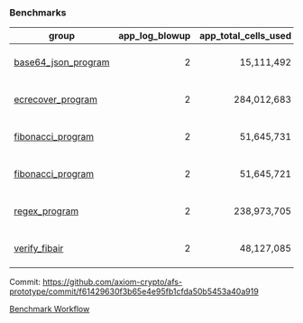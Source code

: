 ### Benchmarks
| group | app_log_blowup | app_total_cells_used | app_total_cycles | app_total_proof_time_ms | leaf_log_blowup | leaf_total_cells_used | leaf_total_cycles | leaf_total_proof_time_ms | instance | alloc |
|---|---|---|---|---|---|---|---|---|---|---|
| [ base64_json_program ](https://github.com/axiom-crypto/afs-prototype/blob/gh-pages/benchmarks/individual/base64_json-2-2-64cpu-linux-arm64-mimalloc.md) | <div style='text-align: right'> 2 </div>  | <div style='text-align: right'> 15,111,492 </div>  | <div style='text-align: right'> 217,347 </div>  | <span style='color: green'>(-12.0 [-0.5%])</span><div style='text-align: right'> 2,650.0 </div>  | <div style='text-align: right'> 2 </div>  | <span style='color: red'>(+17,090 [+0.0%])</span><div style='text-align: right'> 880,180,365 </div>  | <span style='color: red'>(+1,604 [+0.0%])</span><div style='text-align: right'> 6,775,247 </div>  | <span style='color: green'>(-293.0 [-0.6%])</span><div style='text-align: right'> 49,763.0 </div>  | 64cpu-linux-arm64 | mimalloc |
| [ ecrecover_program ](https://github.com/axiom-crypto/afs-prototype/blob/gh-pages/benchmarks/individual/ecrecover-2-2-64cpu-linux-arm64-mimalloc.md) | <div style='text-align: right'> 2 </div>  | <div style='text-align: right'> 284,012,683 </div>  | <div style='text-align: right'> 5,163,177 </div>  | <span style='color: green'>(-88.0 [-0.3%])</span><div style='text-align: right'> 26,501.0 </div>  | <div style='text-align: right'> - </div>  | <div style='text-align: right'> - </div>  | <div style='text-align: right'> - </div>  | <div style='text-align: right'> - </div>  | 64cpu-linux-arm64 | mimalloc |
| [ fibonacci_program ](https://github.com/axiom-crypto/afs-prototype/blob/gh-pages/benchmarks/individual/fibonacci-2-2-64cpu-linux-arm64-mimalloc.md) | <div style='text-align: right'> 2 </div>  | <div style='text-align: right'> 51,645,731 </div>  | <div style='text-align: right'> 1,500,219 </div>  | <span style='color: red'>(+14.0 [+0.2%])</span><div style='text-align: right'> 6,651.0 </div>  | <div style='text-align: right'> 2 </div>  | <div style='text-align: right'> 461,079,347 </div>  | <div style='text-align: right'> 3,508,490 </div>  | <span style='color: green'>(-131.0 [-0.4%])</span><div style='text-align: right'> 35,998.0 </div>  | 64cpu-linux-arm64 | mimalloc |
| [ fibonacci_program ](https://github.com/axiom-crypto/afs-prototype/blob/gh-pages/benchmarks/individual/fibonacci-2-2-64cpu-linux-x64-jemalloc.md) | <div style='text-align: right'> 2 </div>  | <div style='text-align: right'> 51,645,721 </div>  | <div style='text-align: right'> 1,500,219 </div>  | <span style='color: green'>(-451.0 [-6.3%])</span><div style='text-align: right'> 6,687.0 </div>  | <div style='text-align: right'> 2 </div>  | <span style='color: red'>(+1,770 [+0.0%])</span><div style='text-align: right'> 461,061,567 </div>  | <span style='color: red'>(+72 [+0.0%])</span><div style='text-align: right'> 3,506,852 </div>  | <span style='color: green'>(-503.0 [-1.4%])</span><div style='text-align: right'> 35,282.0 </div>  | 64cpu-linux-x64 | jemalloc |
| [ regex_program ](https://github.com/axiom-crypto/afs-prototype/blob/gh-pages/benchmarks/individual/regex-2-2-64cpu-linux-arm64-mimalloc.md) | <div style='text-align: right'> 2 </div>  | <div style='text-align: right'> 238,973,705 </div>  | <div style='text-align: right'> 4,190,904 </div>  | <span style='color: red'>(+154.0 [+0.6%])</span><div style='text-align: right'> 27,487.0 </div>  | <div style='text-align: right'> 2 </div>  | <span style='color: green'>(-12,100 [-0.0%])</span><div style='text-align: right'> 940,435,559 </div>  | <span style='color: green'>(-1,147 [-0.0%])</span><div style='text-align: right'> 7,308,293 </div>  | <span style='color: red'>(+394.0 [+0.6%])</span><div style='text-align: right'> 70,795.0 </div>  | 64cpu-linux-arm64 | mimalloc |
| [ verify_fibair ](https://github.com/axiom-crypto/afs-prototype/blob/gh-pages/benchmarks/individual/verify_fibair-2-2-64cpu-linux-arm64-mimalloc.md) | <div style='text-align: right'> 2 </div>  | <div style='text-align: right'> 48,127,085 </div>  | <div style='text-align: right'> 198,580 </div>  | <span style='color: red'>(+44.0 [+0.8%])</span><div style='text-align: right'> 5,680.0 </div>  | <div style='text-align: right'> - </div>  | <div style='text-align: right'> - </div>  | <div style='text-align: right'> - </div>  | <div style='text-align: right'> - </div>  | 64cpu-linux-arm64 | mimalloc |


Commit: https://github.com/axiom-crypto/afs-prototype/commit/f61429630f3b65e4e95fb1cfda50b5453a40a919

[Benchmark Workflow](https://github.com/axiom-crypto/afs-prototype/actions/runs/12187911788)
